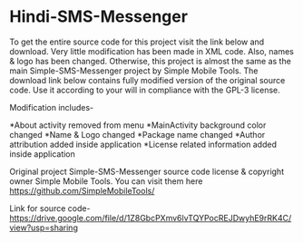 # Hindi-SMS-Messenger

To get the entire source code for this project visit the link below and download. Very little modification has been made in XML code. Also, names & logo has been changed. Otherwise, this project is almost the same as the main Simple-SMS-Messenger project by Simple Mobile Tools. The download link below contains fully modified version of the original source code. Use it according to your will in compliance with the GPL-3 license.

Modification includes-

*About activity removed from menu *MainActivity background color changed *Name & Logo changed *Package name changed *Author attribution added inside application *License related information added inside application

Original project Simple-SMS-Messenger source code license & copyright owner Simple Mobile Tools. You can visit them here https://github.com/SimpleMobileTools/

Link for source code- https://drive.google.com/file/d/1Z8GbcPXmv6lvTQYPocREJDwyhE9rRK4C/view?usp=sharing
